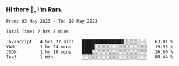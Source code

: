 ### Hi there 👋, I'm Ram.

<!--START_SECTION:waka-->

```text
From: 03 May 2023 - To: 10 May 2023

Total Time: 7 hrs 3 mins

JavaScript   4 hrs 27 mins   ███████████████▓░░░░░░░░░   63.01 %
YAML         1 hr 24 mins    █████░░░░░░░░░░░░░░░░░░░░   19.95 %
JSON         1 hr 10 mins    ████░░░░░░░░░░░░░░░░░░░░░   16.60 %
Text         1 min           ░░░░░░░░░░░░░░░░░░░░░░░░░   00.44 %
```

<!--END_SECTION:waka-->
